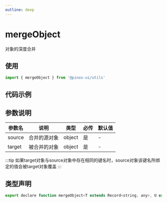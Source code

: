 ```yaml
---
outline: deep
---
```


# mergeObject

对象的深度合并

## 使用

```js
import { mergeObject } from '@pinos-ui/utils'
```

## 代码示例

<demo src="./demos/merge-object.vue" ></demo>


## 参数说明

| 参数名    | 说明   | 类型   | 必传   | 默认值  |
| ---- | ---- | ------ |  ------- |  ------- |
| source | 合并的源对象 |  object |  是 |  -  |
| target | 被合并的对象 |  object |  是 |  -  |

:::tip
如果target对象与source对象中存在相同的键名时，source对象该键名所绑定的值会被target对象覆盖
:::


## 类型声明

```js
export declare function mergeObject<T extends Record<string, any>, U extends Record<string, any>>(source: T, target: U): T & U;
```
